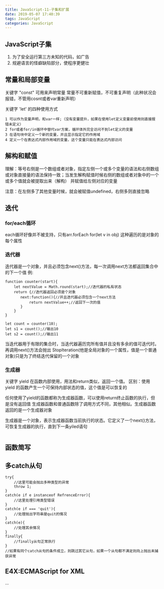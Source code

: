 ```yaml
---
title: JavaScript-11-子集和扩展
date: 2019-05-07 17:40:39
tags: JavaScript
categories: JavaScript
---
```

## JavaScript子集
1. 为了安全运行第三方未知的代码，如广告
2. 规避语言的怪癖缺陷部分，使程序更健壮


## 常量和局部变量
关键字 "const" 可用来声明常量
常量不可重新赋值，不可重复声明（此种状况会报错，不管用cosnt或者var重新声明）

关键字 'let' 的四种使用方式
```
1 可以作为变量声明，和var一样;（没有变量提升，如果在使用let定义变量前使用则直接报错未定义）
2 for或者for/in循环中替代var方案，循环体外完全访问不到let定义的变量
3 在语句块中定义一个新的变量，并且显示指定它的作用域
4 定义一个在表达式内部作用域的变量，这个变量只能在表达式内部访问
```

## 解构和赋值
理解：等号右侧是一个数组或者对象，指定左侧一个或多个变量的语法和右侧数组或对象直接量的语法保持一致；当发生解构赋值时候右侧的数组或者对象中的一个或多个值就会被提取出来（解构） 并赋值给左侧对应的变量

注意：在左侧多了其他变量时候，就会被赋值undefined，右侧多则直接忽略


## 迭代

### for/each循环
each循环好像并不被支持，只有arr.forEach
for(let v in obj) 这种遍历的是对象的每个属性

### 迭代器
 迭代器是一个对象，并且必须包含next()方法，每一次调用next方法都返回集合中的下一个值
 例:
 ```
 function counter(start){
     let nextValue = Math.round(start);//迭代器的私有状态
     return {//迭代器返回必须是个对象
        next:function(){//并且迭代器必须包含一个next方法
            return nextValue++;//返回下一次的值
        }
     }
 }

 let count = counter(10);
 let s1 = count();//输出10
 let s2 = count();//输出11
 ```
 当迭代器用于有限的集合时，当迭代器遍历完所有值并且没有多余的值可迭代时。再调用next()方法会抛出 StopIteration(他是全局对象的一个属性，值是一个普通对象)只是为了终结迭代保留的一个对象


### 生成器
关键字 yield 在函数内部使用，用法和return类似，返回一个值。
区别：使用 yield 的函数产生一个可保持内部状态的值，这个值是可以恢复的

任何使用了yield的函数都称为生成器函数，可以使用return终止函数的执行，但是没有返回值
生成器函数和普通函数除了调用方式不同，其他相似。生成器函数返回的是一个生成器对象

生成器是一个对象，表示生成器函数当前执行的状态。它定义了一个next()方法，可恢复生成器的执行，直到下一条yiled语句
```

```

## 函数简写

## 多catch从句
```
try{
    //这里可能会抛出多种类型的异常
    throw 1;
}
catch(e if e instanceof RefrenceError){
    //这里处理引用类型错误
}
catch(e if === 'quit'){
    //处理抛出字符串是quit的情况
}
catch(e){
    //处理其余情况
}
finally{
    //finally从句正常执行
}
//如果有同个catch从句的条件成立，则跳过其它从句，如果一个从句都不满足则向上抛出未捕获异常
```

## E4X:ECMAScript for XML
...